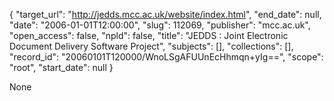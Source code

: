 {
  "target_url": "http://jedds.mcc.ac.uk/website/index.html", 
  "end_date": null, 
  "date": "2006-01-01T12:00:00", 
  "slug": 112069, 
  "publisher": "mcc.ac.uk", 
  "open_access": false, 
  "npld": false, 
  "title": "JEDDS : Joint Electronic Document Delivery Software Project", 
  "subjects": [], 
  "collections": [], 
  "record_id": "20060101T120000/WnoLSgAFUUnEcHhmqn+yIg==", 
  "scope": "root", 
  "start_date": null
}

None